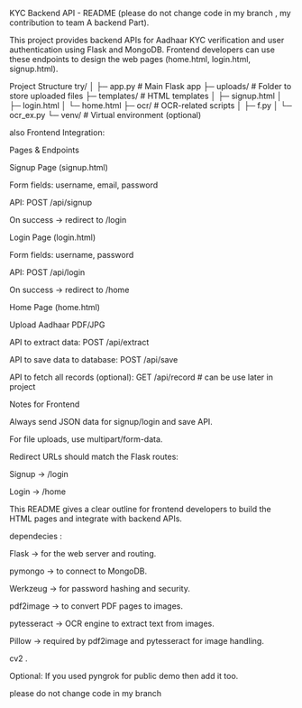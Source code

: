 
KYC Backend API - README (please do not change code in my branch , my contribution to team A backend Part).

This project provides backend APIs for Aadhaar KYC verification and user authentication using Flask and MongoDB. Frontend developers can use these endpoints to design the web pages (home.html, login.html, signup.html).

Project Structure
try/
│
├─ app.py               # Main Flask app
├─ uploads/             # Folder to store uploaded files
├─ templates/           # HTML templates
│   ├─ signup.html
│   ├─ login.html
│   └─ home.html
├─ ocr/                 # OCR-related scripts
│   ├─ f.py
│   └─ ocr_ex.py
└─ venv/                # Virtual environment (optional)


also Frontend Integration:

Pages & Endpoints

Signup Page (signup.html)

Form fields: username, email, password

API: POST /api/signup

On success → redirect to /login

Login Page (login.html)

Form fields: username, password

API: POST /api/login

On success → redirect to /home

Home Page (home.html)

Upload Aadhaar PDF/JPG

API to extract data: POST /api/extract

API to save data to database: POST /api/save

API to fetch all records (optional): GET /api/record # can be use  later in project

Notes for Frontend

Always send JSON data for signup/login and save API.

For file uploads, use multipart/form-data.

Redirect URLs should match the Flask routes:

Signup → /login

Login → /home

This README gives a clear outline for frontend developers to build the HTML pages and integrate with backend APIs.


dependecies :

Flask → for the web server and routing.

pymongo → to connect to MongoDB.

Werkzeug → for password hashing and security.

pdf2image → to convert PDF pages to images.

pytesseract → OCR engine to extract text from images.

Pillow → required by pdf2image and pytesseract for image handling.

cv2 .

Optional: If you used pyngrok for public demo then add it too.

please do not change code in my branch 
